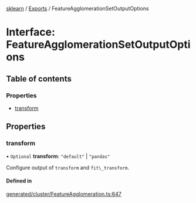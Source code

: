 [sklearn](../readme.md) / [Exports](../modules.md) / FeatureAgglomerationSetOutputOptions

# Interface: FeatureAgglomerationSetOutputOptions

## Table of contents

### Properties

- [transform](FeatureAgglomerationSetOutputOptions.md#transform)

## Properties

### transform

• `Optional` **transform**: ``"default"`` \| ``"pandas"``

Configure output of `transform` and `fit\_transform`.

#### Defined in

[generated/cluster/FeatureAgglomeration.ts:647](https://github.com/transitive-bullshit/scikit-learn-ts/blob/367336a/packages/sklearn/src/generated/cluster/FeatureAgglomeration.ts#L647)
